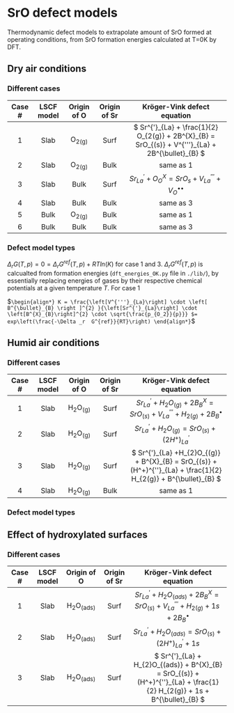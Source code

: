 # SrO defect models
Thermodynamic defect models to extrapolate amount of SrO formed at operating conditions, from SrO formation energies calculated at T=0K by DFT.

## Dry air conditions
### Different cases

|  Case #      |  LSCF model  |  Origin of O  |  Origin of Sr  | Kröger-Vink defect equation                                                                             |
|:-----------: | :-----------:|:-----------:  | :-----------: |:-----------:                                                                                             |
| 1            | Slab        | O<sub>2(g)</sub>  | Surf       |$` Sr^{'}_{La} + \frac{1}{2} O_{2(g)} + 2B^{X}_{B} = SrO_{(s)} + V^{'''}_{La} + 2B^{\bullet}_{B} `$       |
| 2            | Slab        | O<sub>2(g)</sub>  | Bulk       | same as 1                                                                                                |    
| 3            | Slab        | Bulk              | Surf       |$`Sr^{'}_{La} + O_O^X = SrO_s + V^{'''}_{La} + V_{O}^{\bullet \bullet}`$                                  |
| 4            | Slab        | Bulk              | Bulk       | same as 3 |
| 5            | Bulk        | O<sub>2(g)</sub>  | Bulk       |same as 1 |
| 6            | Bulk        | Bulk              | Bulk       |same as 3 |


### Defect model types

$`\Delta _{r} G(T,p) = 0 = \Delta _r G^{ref}(T,p) + RT ln (K)`$ for case 1 and 3.
$` \Delta _r G^{ref}(T,p)`$ is calcualted from formation energies (`dft_energies_OK.py` file in `./lib/`), by essentially replacing energies of gases by their respective chemical potentials at a given temperature $`T`$. 
For case 1

$`
\begin{align*}
K = \frac{\left[V^{'''}_{La}\right] \cdot \left[ B^{\bullet}_{B} \right ]^{2} }{\left[Sr^{'}_{La}\right] \cdot \left[B^{X}_{B}\right]^{2} \cdot \sqrt{\frac{p_{O_2}}{p}}} $= exp\left(\frac{-\Delta _r  G^{ref}}{RT}\right)
\end{align*}
`$

  
## Humid air conditions
### Different cases

|  Case #      |  LSCF model  |  Origin of O                  |  Origin of Sr  | Kröger-Vink defect equation                                                                             |
|:-----------: | :-----------:|:-----------:                  | :-----------:  |:-----------:                                                                                            |
| 1            | Slab        | H<sub>2</sub>O<sub>(g)</sub>   | Surf           | $` Sr^{'}_{La} + H_{2}O_{(g)} + 2B^{X}_{B} = SrO_{(s)} + V^{'''}_{La} + H_{2(g)} + 2B^{\bullet}_{B} `$     |
| 2            | Slab        | H<sub>2</sub>O<sub>(g)</sub>   |Surf            | $` Sr^{'}_{La} + H_{2}O_{(g)} = SrO_{(s)} + (2H^+)^{'}_{La} `$                                             |
| 3            | Slab        | H<sub>2</sub>O<sub>(g)</sub>   | Surf           |  $` Sr^{'}_{La} +H_{2}O_{(g)} + B^{X}_{B} = SrO_{(s)} + (H^+)^{''}_{La} +  \frac{1}{2} H_{2(g)} + B^{\bullet}_{B} `$ |
| 4         | Slab        | H<sub>2</sub>O<sub>(g)</sub>   | Bulk           |  same as 1 |
### Defect model types


## Effect of hydroxylated surfaces
### Different cases

|  Case #      |  LSCF model  |  Origin of O                  |  Origin of Sr  | Kröger-Vink defect equation                                                                             |
|:-----------: | :-----------:|:-----------:                  | :-----------:  |:-----------:                                                                                            |
| 1            | Slab        | H<sub>2</sub>O<sub>(ads)</sub>   | Surf           | $` Sr^{'}_{La} + H_{2}O_{(ads)} + 2B^{X}_{B} = SrO_{(s)} + V^{'''}_{La} + H_{2(g)} + 1s+ 2B^{\bullet}_{B} `$     |
| 2            | Slab        | H<sub>2</sub>O<sub>(ads)</sub>   |Surf            | $` Sr^{'}_{La} + H_{2}O_{(ads)} = SrO_{(s)} + (2H^+)^{'}_{La} + 1s `$                                             |
| 3            | Slab        | H<sub>2</sub>O<sub>(ads)</sub>   | Surf           |  $` Sr^{'}_{La} + H_{2}O_{(ads)} + B^{X}_{B} = SrO_{(s)} + (H^+)^{''}_{La} +  \frac{1}{2} H_{2(g)} + 1s + B^{\bullet}_{B} `$ |
